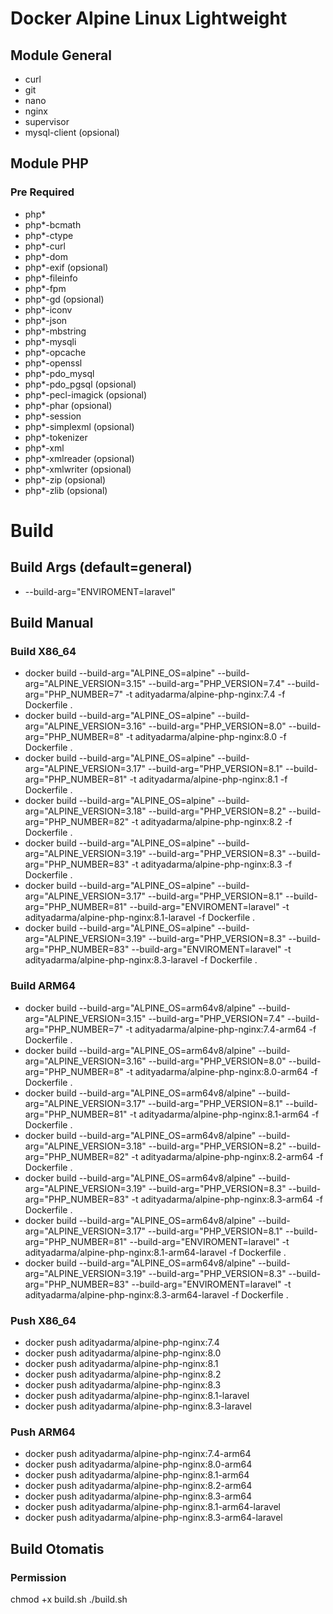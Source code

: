 # Docker Alpine Linux Lightweight

## Module General
- curl
- git
- nano
- nginx
- supervisor
- mysql-client (opsional)

## Module PHP
### Pre Required
- php*
- php*-bcmath
- php*-ctype
- php*-curl
- php*-dom
- php*-exif (opsional)
- php*-fileinfo
- php*-fpm
- php*-gd (opsional)
- php*-iconv
- php*-json
- php*-mbstring
- php*-mysqli
- php*-opcache
- php*-openssl
- php*-pdo_mysql
- php*-pdo_pgsql (opsional)
- php*-pecl-imagick (opsional)
- php*-phar (opsional)
- php*-session
- php*-simplexml (opsional)
- php*-tokenizer
- php*-xml
- php*-xmlreader (opsional)
- php*-xmlwriter (opsional)
- php*-zip (opsional)
- php*-zlib (opsional)

# Build

## Build Args (default=general)
- --build-arg="ENVIROMENT=laravel"

## Build Manual

### Build X86_64
- docker build --build-arg="ALPINE_OS=alpine" --build-arg="ALPINE_VERSION=3.15" --build-arg="PHP_VERSION=7.4" --build-arg="PHP_NUMBER=7" -t adityadarma/alpine-php-nginx:7.4 -f Dockerfile .
- docker build --build-arg="ALPINE_OS=alpine" --build-arg="ALPINE_VERSION=3.16" --build-arg="PHP_VERSION=8.0" --build-arg="PHP_NUMBER=8" -t adityadarma/alpine-php-nginx:8.0 -f Dockerfile .
- docker build --build-arg="ALPINE_OS=alpine" --build-arg="ALPINE_VERSION=3.17" --build-arg="PHP_VERSION=8.1" --build-arg="PHP_NUMBER=81" -t adityadarma/alpine-php-nginx:8.1 -f Dockerfile .
- docker build --build-arg="ALPINE_OS=alpine" --build-arg="ALPINE_VERSION=3.18" --build-arg="PHP_VERSION=8.2" --build-arg="PHP_NUMBER=82" -t adityadarma/alpine-php-nginx:8.2 -f Dockerfile .
- docker build --build-arg="ALPINE_OS=alpine" --build-arg="ALPINE_VERSION=3.19" --build-arg="PHP_VERSION=8.3" --build-arg="PHP_NUMBER=83" -t adityadarma/alpine-php-nginx:8.3 -f Dockerfile .
- docker build --build-arg="ALPINE_OS=alpine" --build-arg="ALPINE_VERSION=3.17" --build-arg="PHP_VERSION=8.1" --build-arg="PHP_NUMBER=81" --build-arg="ENVIROMENT=laravel" -t adityadarma/alpine-php-nginx:8.1-laravel -f Dockerfile .
- docker build --build-arg="ALPINE_OS=alpine" --build-arg="ALPINE_VERSION=3.19" --build-arg="PHP_VERSION=8.3" --build-arg="PHP_NUMBER=83" --build-arg="ENVIROMENT=laravel" -t adityadarma/alpine-php-nginx:8.3-laravel -f Dockerfile .

### Build ARM64
- docker build --build-arg="ALPINE_OS=arm64v8/alpine" --build-arg="ALPINE_VERSION=3.15" --build-arg="PHP_VERSION=7.4" --build-arg="PHP_NUMBER=7" -t adityadarma/alpine-php-nginx:7.4-arm64 -f Dockerfile .
- docker build --build-arg="ALPINE_OS=arm64v8/alpine" --build-arg="ALPINE_VERSION=3.16" --build-arg="PHP_VERSION=8.0" --build-arg="PHP_NUMBER=8" -t adityadarma/alpine-php-nginx:8.0-arm64 -f Dockerfile .
- docker build --build-arg="ALPINE_OS=arm64v8/alpine" --build-arg="ALPINE_VERSION=3.17" --build-arg="PHP_VERSION=8.1" --build-arg="PHP_NUMBER=81" -t adityadarma/alpine-php-nginx:8.1-arm64 -f Dockerfile .
- docker build --build-arg="ALPINE_OS=arm64v8/alpine" --build-arg="ALPINE_VERSION=3.18" --build-arg="PHP_VERSION=8.2" --build-arg="PHP_NUMBER=82" -t adityadarma/alpine-php-nginx:8.2-arm64 -f Dockerfile .
- docker build --build-arg="ALPINE_OS=arm64v8/alpine" --build-arg="ALPINE_VERSION=3.19" --build-arg="PHP_VERSION=8.3" --build-arg="PHP_NUMBER=83" -t adityadarma/alpine-php-nginx:8.3-arm64 -f Dockerfile .
- docker build --build-arg="ALPINE_OS=arm64v8/alpine" --build-arg="ALPINE_VERSION=3.17" --build-arg="PHP_VERSION=8.1" --build-arg="PHP_NUMBER=81" --build-arg="ENVIROMENT=laravel" -t adityadarma/alpine-php-nginx:8.1-arm64-laravel -f 
Dockerfile .
- docker build --build-arg="ALPINE_OS=arm64v8/alpine" --build-arg="ALPINE_VERSION=3.19" --build-arg="PHP_VERSION=8.3" --build-arg="PHP_NUMBER=83" --build-arg="ENVIROMENT=laravel" -t adityadarma/alpine-php-nginx:8.3-arm64-laravel -f Dockerfile .

### Push X86_64
- docker push adityadarma/alpine-php-nginx:7.4
- docker push adityadarma/alpine-php-nginx:8.0
- docker push adityadarma/alpine-php-nginx:8.1
- docker push adityadarma/alpine-php-nginx:8.2
- docker push adityadarma/alpine-php-nginx:8.3
- docker push adityadarma/alpine-php-nginx:8.1-laravel
- docker push adityadarma/alpine-php-nginx:8.3-laravel

### Push ARM64
- docker push adityadarma/alpine-php-nginx:7.4-arm64
- docker push adityadarma/alpine-php-nginx:8.0-arm64
- docker push adityadarma/alpine-php-nginx:8.1-arm64
- docker push adityadarma/alpine-php-nginx:8.2-arm64
- docker push adityadarma/alpine-php-nginx:8.3-arm64
- docker push adityadarma/alpine-php-nginx:8.1-arm64-laravel
- docker push adityadarma/alpine-php-nginx:8.3-arm64-laravel

## Build Otomatis

### Permission
chmod +x build.sh
./build.sh